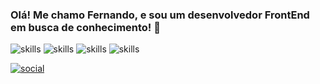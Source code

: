 ### Olá! Me chamo Fernando, e sou um desenvolvedor FrontEnd em busca de conhecimento! 🤙

![skills](https://img.shields.io/badge/HTML-239120?style=for-the-badge&logo=html5&logoColor=white)
![skills](https://img.shields.io/badge/CSS-239120?&style=for-the-badge&logo=css3&logoColor=white)
![skills](https://img.shields.io/badge/JavaScript-323330?style=for-the-badge&logo=javascript&logoColor=F7DF1E)
![skills](https://img.shields.io/badge/Python-14354C?style=for-the-badge&logo=python&logoColor=white)

[![social](https://img.shields.io/badge/LinkedIn-0077B5?style=for-the-badge&logo=linkedin&logoColor=white)](https://www.linkedin.com/in/fernandorodriguesdev/)


